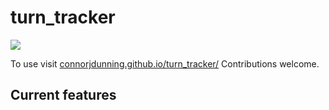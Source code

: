 # turn_tracker
![](https://i.imgur.com/4tj1bOp.png)

To use visit
[connorjdunning.github.io/turn_tracker/](https://connorjdunning.github.io/turn_tracker/)
Contributions welcome.

## Current features
